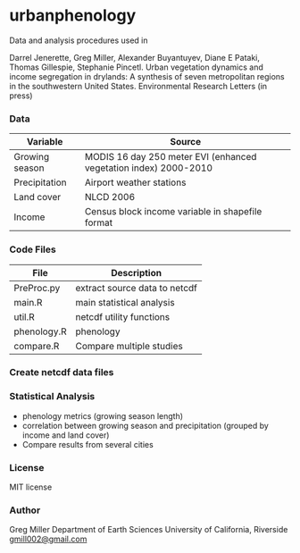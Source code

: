 urbanphenology
==============

Data and analysis procedures used in

Darrel Jenerette, Greg Miller, Alexander Buyantuyev, Diane E Pataki, Thomas Gillespie, Stephanie Pincetl. 
Urban vegetation dynamics and income segregation in drylands: A synthesis of seven metropolitan regions in the southwestern United States. 
Environmental Research Letters (in press)


### Data

| Variable       | Source                                                           |
|----------------|------------------------------------------------------------------|
| Growing season | MODIS 16 day 250 meter EVI (enhanced vegetation index) 2000-2010 |
| Precipitation  | Airport weather stations                                         |
| Land cover     | NLCD 2006                                                        |
| Income         | Census block income variable in shapefile format                 |


### Code Files 

File        | Description                         |
------------|-------------------------------------|
PreProc.py  | extract source data to netcdf       |
main.R      | main statistical analysis           |
util.R      | netcdf utility functions            |
phenology.R | phenology                           |
compare.R   | Compare multiple studies            |


### Create netcdf data files

### Statistical Analysis 

- phenology metrics (growing season length)
- correlation between growing season and precipitation (grouped by income and land cover)
- Compare results from several cities

### License

MIT license
 
### Author 

Greg Miller
Department of Earth Sciences 
University of California, Riverside
gmill002@gmail.com

